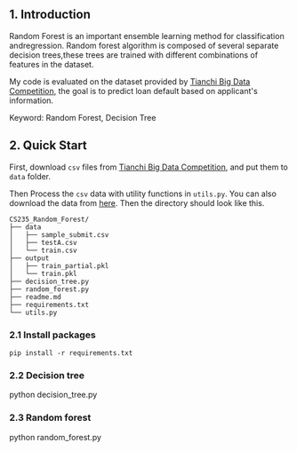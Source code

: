 ## 1. Introduction

Random Forest is an important ensemble learning method for classification andregression. Random forest algorithm is composed of several separate decision trees,these trees are trained with different combinations of features in the dataset. 

My code is evaluated on the dataset provided by [Tianchi Big Data Competition](https://tianchi.aliyun.com/competition/entrance/531830/information), the goal is to predict loan default based on applicant's information. 

Keyword: Random Forest, Decision Tree

## 2. Quick Start
First, download `csv` files from [Tianchi Big Data Competition](https://tianchi.aliyun.com/competition/entrance/531830/information), and put them to `data` folder.

Then Process the `csv` data with utility functions in `utils.py`. You can also download the data from [here](https://drive.google.com/file/d/15BC3JWSMpokUSPNCcP5sMA41zqwXmwnh/view?usp=sharing). Then the directory should look like this.

```shell
CS235_Random_Forest/
├── data
│   ├── sample_submit.csv
│   ├── testA.csv
│   └── train.csv
├── output
│   ├── train_partial.pkl
│   └── train.pkl
├── decision_tree.py
├── random_forest.py
├── readme.md
├── requirements.txt
└── utils.py
```

### 2.1 Install packages

```shell
pip install -r requirements.txt
```

### 2.2 Decision tree

python decision_tree.py

### 2.3 Random forest

python random_forest.py


